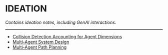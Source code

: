 <h1>IDEATION</h1>

_Contains ideation notes, including GenAI interactions._

---

- [Collision Detection Accounting for Agent Dimensions](./collision-detection-accounting-for-agent-dims.md)
- [Multi-Agent System Design](./multi-agent-system-design.md)
- [Multi-Agent Path Planning](./multi-agent-path-planning.md)
